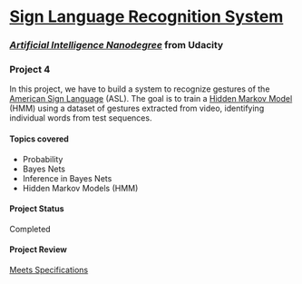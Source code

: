 #  [Sign Language Recognition System](https://github.com/udacity/AIND-Recognizer)

### [_**Artificial Intelligence Nanodegree**_](https://www.udacity.com/course/artificial-intelligence-nanodegree--nd889) from Udacity

### **Project 4**

In this project, we have to build a system to recognize gestures of the [American Sign Language](https://en.wikipedia.org/wiki/American_Sign_Language) (ASL). The goal is to train a [Hidden Markov Model](https://en.wikipedia.org/wiki/Hidden_Markov_model) (HMM) using a dataset of gestures extracted from video, identifying individual words from test sequences.

#### Topics covered

- Probability
- Bayes Nets
- Inference in Bayes Nets
- Hidden Markov Models (HMM)

#### Project Status

Completed

#### Project Review

[Meets Specifications](https://review.udacity.com/#!/reviews/1186470/shared)
